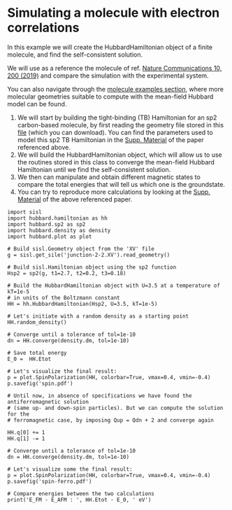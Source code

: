 Simulating a molecule with electron correlations
================================================

In this example we will create the HubbardHamiltonian object of a finite
molecule, and find the self-consistent solution.

We will use as a reference the molecule of ref. [Nature Communications
10, 200 (2019)](https://www.nature.com/articles/s41467-018-08060-6) and
compare the simulation with the experimental system.

You can also navigate through the [molecule examples
section](https://github.com/dipc-cc/hubbard/tree/master/examples/molecules),
where more molecular geometries suitable to compute with the mean-field
Hubbard model can be found.

1.  We will start by building the tight-binding (TB) Hamiltonian for an
    sp2 carbon-based molecule, by first reading the geometry file stored
    in this
    [file](https://github.com/dipc-cc/hubbard/blob/master/examples/molecules/kondo-paper/junction-2-2.XV)
    (which you can download). You can find the parameters used to model
    this sp2 TB Hamiltonian in the [Supp.
    Material](https://www.nature.com/articles/s41467-018-08060-6#Sec12)
    of the paper referenced above.
2.  We will build the HubbardHamiltonian object, which will allow us to
    use the routines stored in this class to converge the mean-field
    Hubbard Hamiltonian until we find the self-consistent solution.
3.  We then can manipulate and obtain different magnetic states to
    compare the total energies that will tell us which one is the
    groundstate.
4.  You can try to reproduce more calculations by looking at the [Supp.
    Material](https://www.nature.com/articles/s41467-018-08060-6#Sec12)
    of the above referenced paper.

``` {.sourceCode .python}
import sisl
import hubbard.hamiltonian as hh
import hubbard.sp2 as sp2
import hubbard.density as density
import hubbard.plot as plot

# Build sisl.Geometry object from the 'XV' file
g = sisl.get_sile('junction-2-2.XV').read_geometry()

# Build sisl.Hamiltonian object using the sp2 function
Hsp2 = sp2(g, t1=2.7, t2=0.2, t3=0.18)

# Build the HubbardHamiltonian object with U=3.5 at a temperature of kT=1e-5 
# in units of the Boltzmann constant
HH = hh.HubbardHamiltonian(Hsp2, U=3.5, kT=1e-5)

# Let's initiate with a random density as a starting point
HH.random_density()

# Converge until a tolerance of tol=1e-10
dn = HH.converge(density.dm, tol=1e-10)

# Save total energy
E_0 =  HH.Etot

# Let's visualize the final result:
p = plot.SpinPolarization(HH, colorbar=True, vmax=0.4, vmin=-0.4)
p.savefig('spin.pdf')

# Until now, in absence of specifications we have found the antiferromagnetic solution
# (same up- and down-spin particles). But we can compute the solution for the
# ferromagnetic case, by imposing Qup = Qdn + 2 and converge again

HH.q[0] += 1
HH.q[1] -= 1

# Converge until a tolerance of tol=1e-10
dn = HH.converge(density.dm, tol=1e-10)

# Let's visualize some the final result:
p = plot.SpinPolarization(HH, colorbar=True, vmax=0.4, vmin=-0.4)
p.savefig('spin-ferro.pdf')

# Compare energies between the two calculations
print('E_FM - E_AFM : ', HH.Etot - E_0, ' eV')
```

